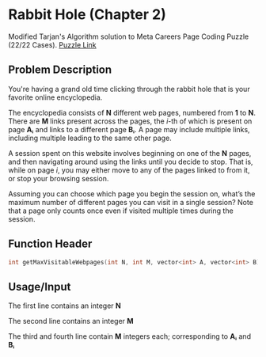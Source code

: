 # Rabbit Hole (Chapter 2)

Modified Tarjan's Algorithm solution to Meta Careers Page Coding Puzzle (22/22 Cases).
[Puzzle Link](https://www.metacareers.com/profile/coding_puzzles?puzzle=254501763097320)

## Problem Description

You're having a grand old time clicking through the rabbit hole that is your favorite online encyclopedia.

The encyclopedia consists of **N** different web pages, numbered from **1** to **N**. There are **M** links present across the pages, the *i*-th of which is present on page **Aᵢ** and links to a different page **Bᵢ**. A page may include multiple links, including multiple leading to the same other page.

A session spent on this website involves beginning on one of the **N** pages, and then navigating around using the links until you decide to stop. That is, while on page *i*, you may either move to any of the pages linked to from it, or stop your browsing session.

Assuming you can choose which page you begin the session on, what’s the maximum number of different pages you can visit in a single session? Note that a page only counts once even if visited multiple times during the session.

## Function Header
```cpp
int getMaxVisitableWebpages(int N, int M, vector<int> A, vector<int> B);
```

## Usage/Input
The first line contains an integer **N**

The second line contains an integer **M**

The third and fourth line contain **M** integers each; corresponding to **Aᵢ** and **Bᵢ** 